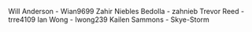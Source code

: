 Will Anderson - Wian9699
Zahir Niebles Bedolla - zahnieb
Trevor Reed - trre4109
Ian Wong - Iwong239
Kailen Sammons - Skye-Storm
